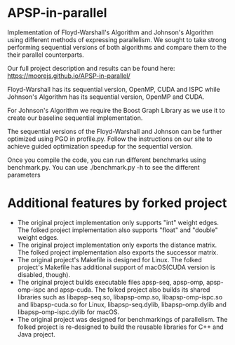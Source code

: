 # APSP-in-parallel

Implementation of Floyd-Warshall's Algorithm and Johnson's Algorithm using different methods of expressing parallelism. We sought to take strong performing sequential versions of both algorithms and compare them to the their parallel counterparts.

Our full project description and results can be found here: https://moorejs.github.io/APSP-in-parallel/

Floyd-Warshall has its sequential version, OpenMP, CUDA and ISPC while Johnson's Algorithm has its sequential version, OpenMP and CUDA.

For Johnson's Algorithm we require the Boost Graph Library as we use it to create our baseline sequential implementation.

The sequential versions of the Floyd-Warshall and Johnson can be further optimized using PGO in profile.py. Follow the instructions on our site to achieve guided optimization speedup for the sequential version.

Once you compile the code, you can run different benchmarks using benchmark.py. You can use ./benchmark.py -h to see the different parameters


# Additional features by forked project

* The original project implementation only supports "int" weight edges. The folked project implementation also supports "float" and "double" weight edges.
* The original project implementation only exports the distance matrix. The folked project implementation also exports the successor matrix.
* The original project's Makefile is designed for Linux. The folked project's Makefile has additional support of macOS(CUDA version is disabled, though).
* The original project builds executable files apsp-seq, apsp-omp, apsp-omp-ispc and apsp-cuda. The folked project also builds its shared libraries such as libapsp-seq.so, libapsp-omp.so, libapsp-omp-ispc.so and libapsp-cuda.so for Linux, libapsp-seq.dylib, libapsp-omp.dylib and libapsp-omp-ispc.dylib for macOS.
* The original project was designed for benchmarkings of parallelism. The folked project is re-designed to build the reusable libraries for C++ and Java project.
